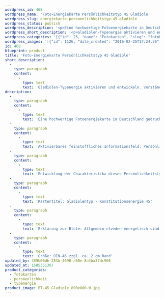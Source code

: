```yaml
---
wordpress_id: 468
wordpress_name: 'Foto-Energiekarte Persönlichkeitstyp 45 Gladiole'
wordpress_slug: energiekarte-persoenlichkeitstyp-45-gladiole
wordpress_status: publish
wordpress_description: '<p>Eine hochwertige Fotoenergiekarte in Deutschland gedruckt und in Handarbeit laminiert.  Sie ist in Postkartengröße (DIN-A6) oder kleiner gut zu transportieren und kann auch auf den Körper aufgelegt werden.</p><p>Aktivierbares feinstoffliches Informationsfeld: Persönlichkeitsenergie eines Gladiolen-Typs: Sanft sexuell, darstellungsbegehrlich, freudvoll, prunkvoll.<br />Entwicklung der Charakteristika dieses Persönlichkeitstyps. Stärkung der entsprechenden Persönlichkeit mit ihrer besonderen Energiequalität. Ausgleich und Veränderung ungünstiger Zustände innerhalb einer Person, die aufgrund dieser Konstitution entstanden sind. Annahme und Verständnis für einen Menschen mit dieser Persönlichkeitsenergie. Eine Stärkung der eigenen Persönlichkeitsenergie sowie die Beschäftigung mit der Energie anderer Persönlichkeiten kann insgesamt das eigene Selbstbewusstsein stärken.<br />Kartentitel: Gladiolentyp - Konstitutionsenergie 45</p><p>Erklärung zur Blüte: Allgemein elveden-energetisch sind im Energiefeld einer Gladiole in besonderem Maße vorhanden: Lebensenergie, Lust, Frohmut, Darstellungskraft.<br />Größe: DIN-A6 zzgl. ca. 2 cm Rand<br />Andere Formate sind individuell für Sie innerhalb weniger Tage herstellbar. Bitte kontaktieren Sie uns hierfür unter <a href="mailto:info@elvedenverlag.de">info@elvedenverlag.de</a>.</p><p>Anwendungshinweise</p>'
wordpress_short_description: '<p>Gladiolen-Typenergie aktivieren und entwickeln. Verständnis für diese Typenergie gewinnen (&#8222;sanft sexuell, darstellungsbegehrlich, freudvoll, prunkvoll&#8220;)</p>'
wordpress_categories: '[{"id": 23, "name": "Fotokarten", "slug": "fotokarten"}, {"id": 37, "name": "Pers\u00f6nlichkeit", "slug": "persoenlichkeit"}, {"id": 90, "name": "Typenergie", "slug": "typenergie"}]'
wordpress_images: '[{"id": 1126, "date_created": "2016-02-25T17:24:36", "date_created_gmt": "2016-02-25T15:24:36", "date_modified": "2016-02-25T17:24:36", "date_modified_gmt": "2016-02-25T15:24:36", "src": "https://my.feenbaum.de/wp-content/uploads/2016/02/BT-45_Gladiole_800x800-W.jpg", "name": "BT-45_Gladiole_800x800-W", "alt": ""}]'
id: 468
blueprint: product
title: 'Foto-Energiekarte Persönlichkeitstyp 45 Gladiole'
short_description:
  -
    type: paragraph
    content:
      -
        type: text
        text: 'Gladiolen-Typenergie aktivieren und entwickeln. Verständnis für diese Typenergie gewinnen (''sanft sexuell, darstellungsbegehrlich, freudvoll, prunkvoll'')'
description:
  -
    type: paragraph
    content:
      -
        type: text
        text: 'Eine hochwertige Fotoenergiekarte in Deutschland gedruckt und in Handarbeit laminiert.  Sie ist in Postkartengröße (DIN-A6) oder kleiner gut zu transportieren und kann auch auf den Körper aufgelegt werden.'
  -
    type: paragraph
    content:
      -
        type: text
        text: 'Aktivierbares feinstoffliches Informationsfeld: Persönlichkeitsenergie eines Gladiolen-Typs: Sanft sexuell, darstellungsbegehrlich, freudvoll, prunkvoll.'
  -
    type: paragraph
    content:
      -
        type: text
        text: 'Entwicklung der Charakteristika dieses Persönlichkeitstyps. Stärkung der entsprechenden Persönlichkeit mit ihrer besonderen Energiequalität. Ausgleich und Veränderung ungünstiger Zustände innerhalb einer Person, die aufgrund dieser Konstitution entstanden sind. Annahme und Verständnis für einen Menschen mit dieser Persönlichkeitsenergie. Eine Stärkung der eigenen Persönlichkeitsenergie sowie die Beschäftigung mit der Energie anderer Persönlichkeiten kann insgesamt das eigene Selbstbewusstsein stärken.'
  -
    type: paragraph
    content:
      -
        type: text
        text: 'Kartentitel: Gladiolentyp - Konstitutionsenergie 45'
  -
    type: paragraph
    content:
      -
        type: text
        text: 'Erklärung zur Blüte: Allgemein elveden-energetisch sind im Energiefeld einer Gladiole in besonderem Maße vorhanden: Lebensenergie, Lust, Frohmut, Darstellungskraft.'
  -
    type: paragraph
    content:
      -
        type: text
        text: 'Größe: DIN-A6 zzgl. ca. 2 cm Rand'
updated_by: 489b06db-283b-4690-a50e-8a3ba37dc968
updated_at: 1685351307
product_categories:
  - fotokarten
  - persoenlichkeit
  - typenergie
product_image: BT-45_Gladiole_800x800-W.jpg
---
```

